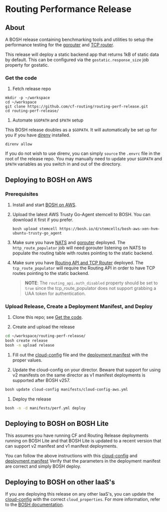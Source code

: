 # Routing Performance Release

## About
A BOSH release containing benchmarking tools and utilities to setup the
performance testing for the [gorouter](https://github.com/cloudfoundry/gorouter)
and [TCP router](https://github.com/cloudfoundry-incubator/cf-tcp-router).

This release will deploy a static backend app that returns 1kB of static data
by default. This can be configured via the `gostatic.response_size` job
property for gostatic.

### Get the code

1. Fetch release repo

  ```
  mkdir -p ~/workspace
  cd ~/workspace
  git clone https://github.com/cf-routing/routing-perf-release.git
  cd routing-perf-release/
  ```

1. Automate `$GOPATH` and `$PATH` setup

  This BOSH release doubles as a `$GOPATH`. It will automatically be set up for you if you have [direnv](http://direnv.net) installed.

  ```
  direnv allow
  ```

  If you do not wish to use direnv, you can simply `source` the `.envrc` file in
  the root of the release repo.  You may manually need to update your `$GOPATH`
  and `$PATH` variables as you switch in and out of the directory.

## Deploying to BOSH on AWS

### Prerequisites

1. Install and start [BOSH on AWS](http://bosh.io/docs/init-aws.html).
1. Upload the latest AWS Trusty Go-Agent stemcell to BOSH. You can download it first if you prefer.

	```
	bosh upload stemcell https://bosh.io/d/stemcells/bosh-aws-xen-hvm-ubuntu-trusty-go_agent
	```

1. Make sure you have [NATS](https://github.com/cloudfoundry/nats-release/)
   and [gorouter](https://github.com/cloudfoundry/gorouter/) deployed.
   The `http_route_populator` job will need gorouter listening on NATS to
   populate the routing table with routes pointing to the static backend.
1. Make sure you have
   [Routing API and TCP Router](https://github.com/cloudfoundry-incubator/routing-release)
   deployed. The `tcp_route_populator` will require the Routing API in order
   to have TCP routes pointing to the static backend.

   > **NOTE**: The `routing_api.auth_disabled` property should be set to `true`
   > since the tcp_route_populator does not support grabbing a UAA token for
   > authentication.

### Upload Release, Create a Deployment Manifest, and Deploy
1. Clone this repo; see [Get the code](#get-the-code).

1. Create and upload the release
  ```sh
  cd ~/workspace/routing-perf-release/
  bosh create release
  bosh -n upload release
  ```

1. Fill out the [cloud-config](manifests/cloud-config-aws.yml) file and the
   [deployment manifest](manifests/perf.yml) with the proper values.

1. Update the cloud-config on your director. Beware that support for using v2
   manifests on the same director as v1 manifest deployments is supported
   after BOSH v257.
  ```sh
  bosh update cloud-config manifests/cloud-config-aws.yml
  ```

1. Deploy the release

  ```sh
  bosh -n -d manifests/perf.yml deploy
  ```

## Deploying to BOSH on BOSH Lite

This assumes you have running CF and Routing Release deployments running on
BOSH Lite and that BOSH Lite is updated to a recent version that can support
v2 manifest and v1 manifest deployments.

You can follow the above instructions with this
[cloud-config](manifests/cloud-config-bosh-lite.yml) and
[deployment manifest](manifests/perf-bosh-lite.yml)
Verify that the parameters in the deployment manifest are correct and simply
BOSH deploy.

## Deploying to BOSH on other IaaS's

If you are deploying this release on any other IaaS's, you can update the
[cloud-config](manifests/cloud-config-aws.yml) with the correct
`cloud_properties`. For more information, refer to the
[BOSH documentation](http://bosh.io/docs).
